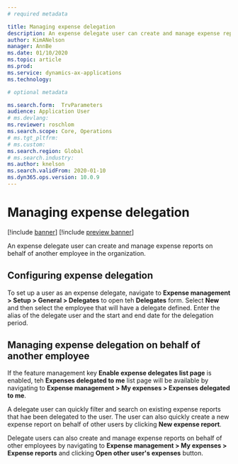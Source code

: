 ```yaml
---
# required metadata

title: Managing expense delegation
description: An expense delegate user can create and manage expense reports on behalf of another employee in the organization.
author: KimANelson
manager: AnnBe
ms.date: 01/10/2020
ms.topic: article
ms.prod: 
ms.service: dynamics-ax-applications
ms.technology: 

# optional metadata

ms.search.form:  TrvParameters
audience: Application User
# ms.devlang: 
ms.reviewer: roschlom
ms.search.scope: Core, Operations
# ms.tgt_pltfrm: 
# ms.custom: 
ms.search.region: Global
# ms.search.industry: 
ms.author: knelson 
ms.search.validFrom: 2020-01-10
ms.dyn365.ops.version: 10.0.9
---
```


# Managing expense delegation

[!include [banner](../includes/banner.md)]
[!include [preview banner](../includes/preview-banner.md)]


An expense delegate user can create and manage expense reports on behalf of another employee in the organization.

## Configuring expense delegation

To set up a user as an expense delegate, navigate to **Expense management > Setup > General > Delegates** to open teh **Delegates** form. Select **New** and then select the employee that will have a delegate defined. Enter the alias of the delegate user and the start and end date for the delegation period.

## Managing expense delegation on behalf of another employee

If the feature management key **Enable expense delegates list page** is enabled, teh **Expenses delegated to me** list page will be available by navigating to **Expense management > My expenses > Expenses delegated to me**.

A delegate user can quickly filter and search on existing expense reports that hae been delegated to the user. The user can also quickly create a new expense report on behalf of other users by clicking **New expense report**.

Delegate users can also create and manage expense reports on behalf of other employees by navigating to **Expense management > My expenses > Expense reports** and clicking **Open other user's expenses** button.
